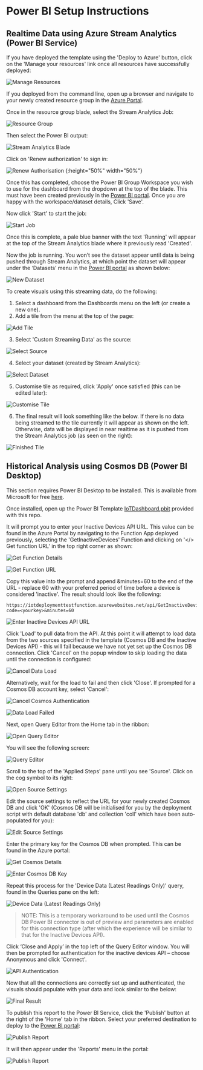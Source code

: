 Power BI Setup Instructions
======
## Realtime Data using Azure Stream Analytics (Power BI Service)
If you have deployed the template using the 'Deploy to Azure' button, click on the 'Manage your resources' link once all resources have successfully deployed:

![Manage Resources](Images/ManageResources.PNG)

If you deployed from the command line, open up a browser and navigate to your newly created resource group in the [Azure Portal](https://portal.azure.com).

Once in the resource group blade, select the Stream Analytics Job:

![Resource Group](Images/ResourceGroup.PNG)

Then select the Power BI output:

![Stream Analytics Blade](Images/StreamAnalytics1.png)

Click on 'Renew authorization' to sign in:

![Renew Authorisation](Images/RenewAuth.png) {:height="50%" width="50%"}

Once this has completed, choose the Power BI Group Workspace you wish to use for the dashboard from the dropdown at the top of the blade. This must have been created previously in the [Power BI portal](https://powerbi.microsoft.com/). Once you are happy with the workspace/dataset details, Click 'Save'.

Now click 'Start' to start the job:

![Start Job](Images/StreamAnalytics2.PNG)

Once this is complete, a pale blue banner with the text 'Running' will appear at the top of the Stream Analytics blade where it previously read 'Created'.

Now the job is running. You won’t see the dataset appear until data is being pushed through Stream Analytics, at which point the dataset will appear under the ‘Datasets’ menu in the [Power BI portal](https://powerbi.microsoft.com/) as shown below:

![New Dataset](Images/PowerBIStreamingDataset.PNG)

To create visuals using this streaming data, do the following:
1. Select a dashboard from the Dashboards menu on the left (or create a new one).
2. Add a tile from the menu at the top of the page:

![Add Tile](Images/AddTile.PNG)

3. Select 'Custom Streaming Data' as the source: 

![Select Source](Images/ConfigureTile1.PNG)

4. Select your dataset (created by Stream Analytics): 

![Select Dataset](Images/ConfigureTile2.PNG)

5. Customise tile as required, click 'Apply' once satisfied (this can be edited later):

![Customise Tile](Images/ConfigureTile3.PNG)

6. The final result will look something like the below. If there is no data being streamed to the tile currently it will appear as shown on the left. Otherwise, data will be displayed in near realtime as it is pushed from the Stream Analytics job (as seen on the right):

![Finished Tile](Images/TileDemo.PNG)

## Historical Analysis using Cosmos DB (Power BI Desktop)
This section requires Power BI Desktop to be installed. This is available from Microsoft for free [here](https://powerbi.microsoft.com/en-us/desktop/).

Once installed, open up the Power BI Template [IoTDashboard.pbit](IoTDashboard.pbit) provided with this repo.

It will prompt you to enter your Inactive Devices API URL. This value can be found in the Azure Portal by navigating to the Function App deployed previously, selecting the 'GetInactiveDevices' Function and clicking on '</> Get function URL' in the top right corner as shown:

![Get Function Details](Images/GetFunctionDetails.PNG)

![Get Function URL](Images/GetFunctionURL.PNG)

Copy this value into the prompt and append &minutes=60 to the end of the URL - replace 60 with your preferred period of time before a device is considered 'inactive'. The result should look like the following:

```
https://iotdeploymenttestfunction.azurewebsites.net/api/GetInactiveDevices?code=<yourkey>&minutes=60
```

![Enter Inactive Devices API URL](Images/APIURL.png)

Click 'Load' to pull data from the API. At this point it will attempt to load data from the two sources specified in the template (Cosmos DB and the Inactive Devices API) - this will fail because we have not yet set up the Cosmos DB connection. Click 'Cancel' on the popup window to skip loading the data until the connection is configured:

![Cancel Data Load](Images/CancelLoad.PNG)

Alternatively, wait for the load to fail and then click 'Close'. If prompted for a Cosmos DB account key, select 'Cancel': 

![Cancel Cosmos Authentication](Images/CancelCosmosAuth.PNG)

![Data Load Failed](Images/LoadFailed.PNG)

Next, open Query Editor from the Home tab in the ribbon:

![Open Query Editor](Images/OpenQueryEditor.PNG)

You will see the following screen:

![Query Editor](Images/QueryEditor1.png)

Scroll to the top of the 'Applied Steps' pane until you see 'Source'. Click on the cog symbol to its right:

![Open Source Settings](Images/OpenSource.PNG)

Edit the source settings to reflect the URL for your newly created Cosmos DB and click 'OK' (Cosmos DB will be initialised for you by the deployment script with default database 'db' and collection 'coll' which have been auto-populated for you):

![Edit Source Settings](Images/EditSource.png)

Enter the primary key for the Cosmos DB when prompted. This can be found in the Azure portal:

![Get Cosmos Details](Images/CosmosDetails.PNG)

![Enter Cosmos DB Key](Images/CosmosKey.png)

Repeat this process for the 'Device Data (Latest Readings Only)' query, found in the Queries pane on the left:

![Device Data (Latest Readings Only)](Images/RepeatProcess.PNG)
 
>NOTE: This is a temporary workaround to be used until the Cosmos DB Power BI connector is out of preview and parameters are enabled for this connection type (after which the experience will be similar to that for the Inactive Devices API). 

Click ‘Close and Apply’ in the top left of the Query Editor window. You will then be prompted for authentication for the inactive devices API – choose Anonymous and click 'Connect'.

![API Authentication](Images/APIAuth.png)

Now that all the connections are correctly set up and authenticated, the visuals should populate with your data and look similar to the below:

![Final Result](Images/FinalResult.png)

To publish this report to the Power BI Service, click the 'Publish' button at the right of the 'Home' tab in the ribbon. Select your preferred destination to deploy to the [Power BI portal](https://powerbi.microsoft.com):

![Publish Report](Images/Publish.PNG)

It will then appear under the 'Reports' menu in the portal:

![Publish Report](Images/ReportsPortal.PNG)
